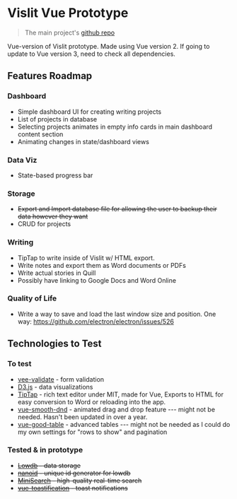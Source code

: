 # Vislit Vue Prototype

> The main project's [github repo](https://github.com/ste163/vislit)

Vue-version of Vislit prototype. Made using Vue version 2. If going to update to Vue version 3, need to check all dependencies.

## Features Roadmap

### Dashboard

- Simple dashboard UI for creating writing projects
- List of projects in database
- Selecting projects animates in empty info cards in main dashboard content section
- Animating changes in state/dashboard views

### Data Viz

- State-based progress bar

### Storage

- ~~Export and Import database file for allowing the user to backup their data however they want~~
- CRUD for projects

### Writing

- TipTap to write inside of Vislit w/ HTML export.
- Write notes and export them as Word documents or PDFs
- Write actual stories in Quill
- Possibly have linking to Google Docs and Word Online

### Quality of Life

- Write a way to save and load the last window size and position. One way: https://github.com/electron/electron/issues/526

## Technologies to Test

### To test

- [vee-validate](https://github.com/logaretm/vee-validate) - form validation
- [D3.js](https://d3js.org/) - data visualizations
- [TipTap](https://github.com/ueberdosis/tiptap) - rich text editor under MIT, made for Vue, Exports to HTML for easy conversion to Word or reloading into the app.
- [vue-smooth-dnd](https://github.com/kutlugsahin/vue-smooth-dnd) - animated drag and drop feature --- might not be needed. Hasn't been updated in over a year.
- [vue-good-table](https://github.com/xaksis/vue-good-table) - advanced tables --- might not be needed as I could do my own settings for "rows to show" and pagination

### Tested & in prototype

- ~~[Lowdb](https://github.com/typicode/lowdb) - data storage~~
- ~~[nanoid](https://github.com/ai/nanoid/) - unique id generator for lowdb~~
- ~~[MiniSearch](https://github.com/lucaong/minisearch) - high-quality real-time search~~
- ~~[vue-toastification](https://github.com/Maronato/vue-toastification) - toast notifications~~
